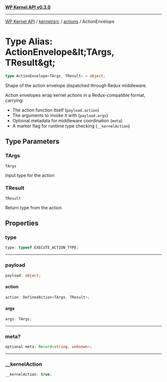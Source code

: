[**WP Kernel API v0.3.0**](../../../../../README.md)

---

[WP Kernel API](../../../../../README.md) / [kernel/src](../../../README.md) / [actions](../README.md) / ActionEnvelope

# Type Alias: ActionEnvelope\&lt;TArgs, TResult\&gt;

```ts
type ActionEnvelope<TArgs, TResult> = object;
```

Shape of the action envelope dispatched through Redux middleware.

Action envelopes wrap kernel actions in a Redux-compatible format, carrying:

- The action function itself (`payload.action`)
- The arguments to invoke it with (`payload.args`)
- Optional metadata for middleware coordination (`meta`)
- A marker flag for runtime type checking (`__kernelAction`)

## Type Parameters

### TArgs

`TArgs`

Input type for the action

### TResult

`TResult`

Return type from the action

## Properties

### type

```ts
type: typeof EXECUTE_ACTION_TYPE;
```

---

### payload

```ts
payload: object;
```

#### action

```ts
action: DefinedAction<TArgs, TResult>;
```

#### args

```ts
args: TArgs;
```

---

### meta?

```ts
optional meta: Record<string, unknown>;
```

---

### \_\_kernelAction

```ts
__kernelAction: true;
```

